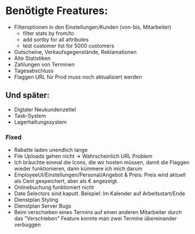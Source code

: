 # Benötigte Freatures:

- Filteroptionen in den Einstellungen/Kunden (von-bis, Mitarbeiter)
  - filter stats by from/to
  - add sortby for all attributes
  - test customer list for 5000 customers
- Gutscheine, Verkaufsgegenstände, Reklamationen
- Alte Statistiken
- Zahlungen von Terminen
- Tagesabschluss
- Flaggen URL für Prod muss noch aktualisiert werden

## Und später:

- Digtaler Neukundenzettel
- Task-System
- Lagerhaltungssystem

### Fixed

- Rabatte laden unendlich lange
- File Uploads gehen nicht -> Wahrscheinlich URL Problem
- Ich bräuchte einmal die Icons, die wir hosten müssen, damit die Flaggen wieder funktionieren, dann kümmere ich mich darum
- EmployeeUI/Einstellungen/Personal/Angebot & Preis: Preis wird aktuell als Cent gespeichert, aber als € angezeigt.
- Onlinebuchung funktioniert nicht
- Date Selectors sind kaputt. Beispiel: Im Kalender auf Arbeitsstart/Ende
- Dienstplan Styling
- Dienstplan Server Bugs
- Beim verschieben eines Termins auf einen anderen Mitarbeiter durch das "Verschieben" Feature konnte man zwei Termine übereinander verbuggen
